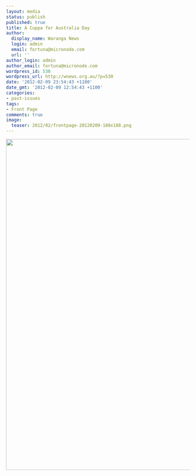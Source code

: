 ```yaml
---
layout: media
status: publish
published: true
title: A Cuppa for Australia Day
author:
  display_name: Waranga News
  login: admin
  email: fortuna@micronode.com
  url: ''
author_login: admin
author_email: fortuna@micronode.com
wordpress_id: 530
wordpress_url: http://wnews.org.au/?p=530
date: '2012-02-09 23:54:43 +1100'
date_gmt: '2012-02-09 12:54:43 +1100'
categories:
- past-issues
tags:
- Front Page
comments: true
image:
  teaser: 2012/02/frontpage-20120209-188x188.png
---
```


<a href="{{ site.url }}/images/2012/02/frontpage-20120209.pdf"><img class="alignnone size-full wp-image-528" title="Front Page - 9 February, 2012" src="{{ site.url }}/images/2012/02/frontpage-20120209.png" alt="" width="624" height="907" /></a>
